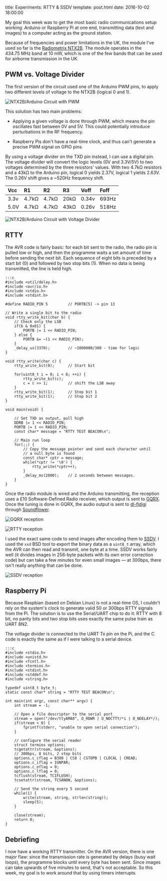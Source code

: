 title: Experiments: RTTY & SSDV
template: post.html
date: 2016-10-02 18:00:00

My goal this week was to get the most basic radio communications setup working:
Arduino or Raspberry Pi at one end, transmitting data (text and images) to a
computer acting as the ground station.

Because of frequencies and power limitations in the UK, the module I've used so
far is the [Radiometrix NTX2B][1]. The module operates in the 434.75 MHz band at
10 mW, which is one of the few bands that can be used for airborne transmission
in the UK.

## PWM vs. Voltage Divider

The first version of the circuit used one of the Arduino PWM pins, to apply
two different levels of voltage to the NTX2B (logical 0 and 1).

![NTX2B/Arduino Circuit with PWM][img1]

This solution has two main problems:

 * Applying a given voltage is done through PWM, which means the pin oscillates
   fast between 0V and 5V. This could potentially introduce perturbations in
   the RF frequency.
   
 * Raspberry Pis don't have a real-time clock, and thus can't generate a precise
   PWM signal on GPIO pins.

By using a voltage divider on the TXD pin instead, I can use a digital pin.
The voltage divider will convert the logic levels (0V and 3.3V/5V) to two
voltages determined by the three resistors' values. With two 4.7kΩ resistors
and a 43kΩ to the Arduino pin, logical 0 yields 2.37V, logical 1 yields 2.63V.
The 0.26V shift gives a ~520Hz frequency shift.

| Vcc       | R1        | R2        | R3        | Voff      | Foff      |
|:----------|:----------|:----------|:----------|:----------|:----------|
| 3.3v      | 4.7kΩ     | 4.7kΩ     | 20kΩ      | 0.34v     | 693Hz     |
| 5.0V      | 4.7kΩ     | 4.7kΩ     | 43kΩ      | 0.26v     | 518Hz     |

![NTX2B/Arduino Circuit with Voltage Divider][img2]

## RTTY

The AVR code is fairly basic: for each bit sent to the radio, the radio pin is
pulled low or high, and then the programme waits a set amount of time before
sending the next bit. Each sequence of eight bits is preceded by a start bit (0)
and followed by two stop bits (1). When no data is being transmitted, the line
is held high.

    :::c
    #include <util/delay.h>
    #include <avr/io.h>
    #include <stdio.h>
    #include <stdint.h>

    #define RADIO_PIN 5         // PORTB[5] -> pin 13

    // Write a single bit to the radio
    void rtty_write_bit(char b) {
        // Check only the LSB
        if(b & 0x01) {
            PORTB |= 1 << RADIO_PIN;
        } else {
            PORTB &= ~(1 << RADIO_PIN);
        }
        _delay_us(3370);        // ~1000000/300 - time for logic
    }

    void rtty_write(char c) {
        rtty_write_bit(0);      // Start bit

        for(uint8_t i = 0; i < 8; ++i) {
            rtty_write_bit(c);
            c = c >> 1;         // shift the LSB away
        }
        rtty_write_bit(1);      // Stop bit 1
        rtty_write_bit(1);      // Stop bit 2
    }

    void main(void) {

        // Set TXD as output, pull high
        DDRB |= 1 << RADIO_PIN;
        PORTB |= 1 << RADIO_PIN;
        const char* message = "RTTY TEST BEACON\n";

        // Main run loop
        for(;;) {
            // Copy the message pointer and send each character until
            // a null byte is found
            const char* cptr = message;
            while(*cptr != '\0') {
                rtty_write(*cptr++);
            }
            _delay_ms(2000);    // 2 seconds between messages.
        }
    }

Once the radio module is wired and the Arduino transmitting, the reception uses
a £10 Software-Defined Radio receiver, which output is sent to [GQRX][2]. Once
the tuning is done in GQRX, the audio output is sent to [dl-fldigi][3] through
[Soundflower][4].

![GQRX reception][img3]

![RTTY reception][img4]

I used the exact same code to send images after encoding them to [SSDV][5].
I used the `xxd` BSD tool to export the binary data as a `uint8_t` array, which
the AVR can then read and transmit, one byte at a time. SSDV works fairly well
(it divides images in 256-byte packets with its own error correction code) but
can take a few minutes for even small images — at 300bps, there isn't really
anything that can be done.

![SSDV reception][img5]

## Raspberry Pi

Because Raspbian (based on Debian Linux) is not a real-time OS, I couldn't rely
on the system's clock to generate valid 50 or 300bps RTTY signals from the Pi.
The solution is to use the Serial/UART chip to do it: RTTY with 8 bit, no parity
bits and two stop bits uses exactly the same pulse train as UART 8N2.

The voltage divider is connected to the UART Tx pin on the Pi, and the C code
is exactly the same as if I were talking to a serial device.

    :::c
    #include <stdio.h>
    #include <unistd.h>
    #include <fcntl.h>
    #include <termios.h>
    #include <stdint.h>
    #include <stddef.h>
    #include <string.h>

    typedef uint8_t byte_t;
    static const char* string = "RTTY TEST BEACON\n";

    int main(int argc, const char** argv) {
        int stream = -1;

        // Open a file descriptor to the serial port
        stream = open("/dev/ttyAMA0", O_RDWR | O_NOCTTY/*i | O_NDELAY*/);
        if(stream < 0) {
            fprintf(stderr, "unable to open serial connection");
        }
    
        // configure the serial reader
        struct termios options;
        tcgetattr(stream, &options);
        // 300bps, 8 bits, 2 stop bits
        options.c_cflag = B300 | CS8 | CSTOPB | CLOCAL | CREAD;
        options.c_iflag = IGNPAR;
        options.c_oflag = 0;
        options.c_lflag = 0;
        tcflush(stream, TCIFLUSH);
        tcsetattr(stream, TCSANOW, &options);
    
        // Send the string every 5 second
        while(1) {
            write(stream, string, strlen(string));
            sleep(5);
        }
    
        close(stream);
        return 0;
    }

## Debriefing

I now have a working RTTY transmitter. On the AVR version, there is one major
flaw: since the transmission rate is generated by delays (busy wait loops), the
programme blocks until every byte has been sent. Since images can take upwards
of five minutes to send, that's not acceptable. So this week, my goal is to work
around that by using timers interrupts.


   [1]: http://www.radiometrix.com/content/ntx2b
   [2]: http://gqrx.dk
   [3]: https://ukhas.org.uk/projects:dl-fldigi
   [4]: https://rogueamoeba.com/freebies/soundflower/
   [5]: https://ukhas.org.uk/guides:ssdv

   [img1]: /static/img/2016-10/ntx2-pwm.png
   [img2]: /static/img/2016-10/ntx2-bridge.png
   [img3]: /static/img/2016-10/gqrx.png
   [img4]: /static/img/2016-10/rtty.png
   [img5]: /static/img/2016-10/ssdv.png
